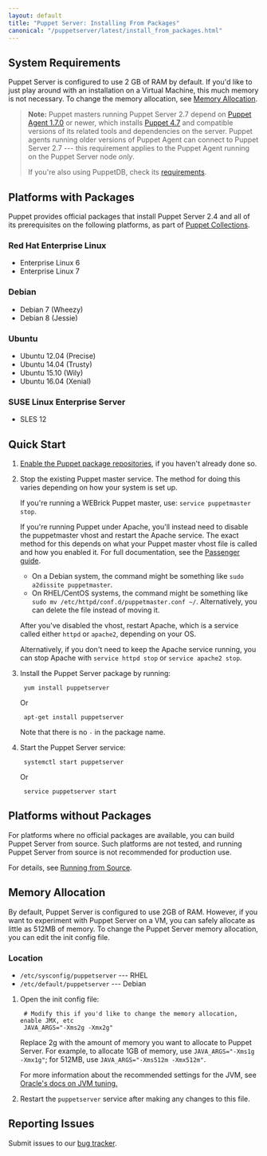 ```yaml
---
layout: default
title: "Puppet Server: Installing From Packages"
canonical: "/puppetserver/latest/install_from_packages.html"
---
```


[repodocs]: https://docs.puppet.com/puppet/latest/reference/puppet_collections.html
[passengerguide]: https://docs.puppet.com/guides/passenger.html

## System Requirements

Puppet Server is configured to use 2 GB of RAM by default. If you'd like to just play around with an installation on a Virtual Machine, this much memory is not necessary. To change the memory allocation, see [Memory Allocation](#memory-allocation).

> **Note:** Puppet masters running Puppet Server 2.7 depend on [Puppet Agent 1.7.0](https://docs.puppet.com/puppet/4.7/reference/about_agent.html) or newer, which installs [Puppet 4.7](https://docs.puppet.com/puppet/4.7/) and compatible versions of its related tools and dependencies on the server. Puppet agents running older versions of Puppet Agent can connect to Puppet Server 2.7 --- this requirement applies to the Puppet Agent running on the Puppet Server node *only*.
>
> If you're also using PuppetDB, check its [requirements](https://docs.puppet.com/puppetdb/latest/#system-requirements).

## Platforms with Packages

Puppet provides official packages that install Puppet Server 2.4 and all of its prerequisites on the following platforms, as part of [Puppet Collections][repodocs].

### Red Hat Enterprise Linux

-   Enterprise Linux 6
-   Enterprise Linux 7

### Debian

-   Debian 7 (Wheezy)
-   Debian 8 (Jessie)

### Ubuntu

-   Ubuntu 12.04 (Precise)
-   Ubuntu 14.04 (Trusty)
-   Ubuntu 15.10 (Wily)
-   Ubuntu 16.04 (Xenial)

### SUSE Linux Enterprise Server

-   SLES 12

## Quick Start

1. [Enable the Puppet package repositories][repodocs], if you haven't already done so.
2. Stop the existing Puppet master service. The method for doing this varies depending on how your system is set up.

    If you're running a WEBrick Puppet master, use: `service puppetmaster stop`.

    If you're running Puppet under Apache, you'll instead need to disable the puppetmaster vhost and restart the Apache service. The exact method for this depends on what your Puppet master vhost file is called and how you enabled it. For full documentation, see the [Passenger guide][passengerguide].

    * On a Debian system, the command might be something like `sudo a2dissite puppetmaster`.
    * On RHEL/CentOS systems, the command might be something like `sudo mv /etc/httpd/conf.d/puppetmaster.conf ~/`. Alternatively, you can delete the file instead of moving it.

    After you've disabled the vhost, restart Apache, which is a service called either `httpd` or `apache2`, depending on your OS.

    Alternatively, if you don't need to keep the Apache service running, you can stop Apache with `service httpd stop` or `service apache2 stop`.

3. Install the Puppet Server package by running:

        yum install puppetserver

    Or

        apt-get install puppetserver

    Note that there is no `-` in the package name.

4. Start the Puppet Server service:

        systemctl start puppetserver

    Or

        service puppetserver start

## Platforms without Packages

For platforms where no official packages are available, you can build Puppet Server from source. Such platforms are not tested, and running Puppet Server from source is not recommended for production use.

For details, see [Running from Source](./dev_running_from_source.markdown).

## Memory Allocation

By default, Puppet Server is configured to use 2GB of RAM. However, if you want to experiment with Puppet Server on a VM, you can safely allocate as little as 512MB of memory. To change the Puppet Server memory allocation, you can edit the init config file.

### Location

* `/etc/sysconfig/puppetserver` --- RHEL
* `/etc/default/puppetserver` --- Debian

1. Open the init config file:

        # Modify this if you'd like to change the memory allocation, enable JMX, etc
        JAVA_ARGS="-Xms2g -Xmx2g"

    Replace 2g with the amount of memory you want to allocate to Puppet Server. For example, to allocate 1GB of memory, use `JAVA_ARGS="-Xms1g -Xmx1g"`; for 512MB, use `JAVA_ARGS="-Xms512m -Xmx512m"`.

    For more information about the recommended settings for the JVM, see [Oracle's docs on JVM tuning.](http://docs.oracle.com/cd/E15523_01/web.1111/e13814/jvm_tuning.htm)

2. Restart the `puppetserver` service after making any changes to this file.

## Reporting Issues

Submit issues to our [bug tracker](https://tickets.puppet.com/browse/SERVER).
